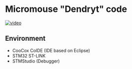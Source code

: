 # Micromouse "Dendryt" code

[![video](https://img.youtube.com/vi/UnHqfWMmHQo/0.jpg)](https://www.youtube.com/watch?v=UnHqfWMmHQo)

## Environment

- CooCox CoIDE (IDE based on Eclipse)
- STM32 ST-LINK
- STMStudio (Debugger)
